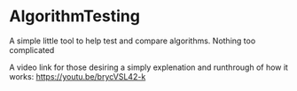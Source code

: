 # AlgorithmTesting
A simple little tool to help test and compare algorithms. Nothing too complicated

A video link for those desiring a simply explenation and runthrough of how it works: https://youtu.be/brycVSL42-k
